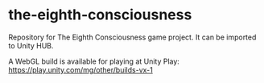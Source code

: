 # the-eighth-consciousness
Repository for The Eighth Consciousness game project.
It can be imported to Unity HUB.

A WebGL build is available for playing at Unity Play:
https://play.unity.com/mg/other/builds-vx-1